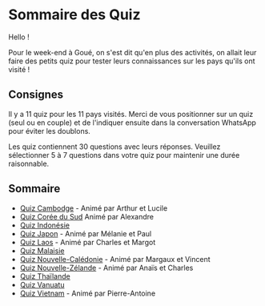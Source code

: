 # Sommaire des Quiz

Hello !

Pour le week-end à Goué, on s'est dit qu'en plus des activités, on allait leur faire des petits quiz pour tester leurs connaissances sur les pays qu'ils ont visité !

## Consignes
Il y a 11 quiz pour les 11 pays visités. Merci de vous positionner sur un quiz (seul ou en couple) et de l'indiquer ensuite dans la conversation WhatsApp pour éviter les doublons.

Les quiz contiennent 30 questions avec leurs réponses. Veuillez sélectionner 5 à 7 questions dans votre quiz pour maintenir une durée raisonnable.

## Sommaire
- [Quiz Cambodge](Quiz/Cambodge.md) - Animé par Arthur et Lucile
- [Quiz Corée du Sud](Quiz/CoreeDuSud.md) Animé par Alexandre
- [Quiz Indonésie](Quiz/Indonesie.md)
- [Quiz Japon](Quiz/Japon.md) - Animé par Mélanie et Paul
- [Quiz Laos](Quiz/Laos.md) - Animé par Charles et Margot
- [Quiz Malaisie](Quiz/Malaisie.md)
- [Quiz Nouvelle-Calédonie](Quiz/NouvelleCaledonie.md) - Animé par Margaux et Vincent
- [Quiz Nouvelle-Zélande](Quiz/NouvelleZelande.md) - Animé par Anaïs et Charles
- [Quiz Thaïlande](Quiz/Thailand.md)
- [Quiz Vanuatu](Quiz/Vanuatu.md)
- [Quiz Vietnam](Quiz/Vietnam.md) - Animé par Pierre-Antoine
